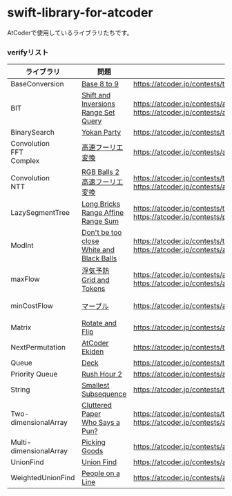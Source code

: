 # swift-library-for-atcoder

AtCoderで使用しているライブラリたちです。<br>

### verifyリスト

|ライブラリ|問題|提出|備考|
|--------|----|---|---|
|BaseConversion|[Base 8 to 9](https://atcoder.jp/contests/typical90/tasks/typical90_bo)|https://atcoder.jp/contests/typical90/submissions/23487489||
|BIT|[Shift and Inversions](https://atcoder.jp/contests/abc190/tasks/abc190_f)<br>[Range Set Query](https://atcoder.jp/contests/abc174/tasks/abc174_f)|https://atcoder.jp/contests/abc190/submissions/21521692<br><https://atcoder.jp/contests/abc174/submissions/23561952>||
|BinarySearch|[Yokan Party](https://atcoder.jp/contests/typical90/tasks/typical90_a)|https://atcoder.jp/contests/typical90/submissions/22096245||
|Convolution<br>FFT<br>Complex|[高速フーリエ変換](https://atcoder.jp/contests/atc001/tasks/fft_c)|<https://atcoder.jp/contests/atc001/submissions/23518743>|
|Convolution<br>NTT|[RGB Balls 2](https://atcoder.jp/contests/typical90/tasks/typical90_bm)<br>[高速フーリエ変換](https://atcoder.jp/contests/atc001/tasks/fft_c)|<https://atcoder.jp/contests/typical90/submissions/23517668><br><https://atcoder.jp/contests/atc001/submissions/23518788>|ModIntも使用|
|LazySegmentTree|[Long Bricks](https://atcoder.jp/contests/typical90/tasks/typical90_ac)<br>[Range Affine Range Sum](https://atcoder.jp/contests/practice2/tasks/practice2_k)|https://atcoder.jp/contests/typical90/submissions/23298671<br>https://atcoder.jp/contests/practice2/submissions/23519142||
|ModInt|[Don't be too close](https://atcoder.jp/contests/typical90/tasks/typical90_o)<br>[White and Black Balls](https://atcoder.jp/contests/abc205/tasks/abc205_e)|<https://atcoder.jp/contests/typical90/submissions/23517739><br><https://atcoder.jp/contests/abc205/submissions/23518526>||
|maxFlow|[浮気予防](https://atcoder.jp/contests/abc010/tasks/abc010_4)<br>[Grid and Tokens](https://atcoder.jp/contests/abc205/tasks/abc205_f)|<https://atcoder.jp/contests/abc010/submissions/23518471><br>https://atcoder.jp/contests/abc205/submissions/23461571|Flowの中|
|minCostFlow|[マーブル](https://atcoder.jp/contests/abc004/tasks/abc004_4)|https://atcoder.jp/contests/abc004/submissions/23208065|Flowの中|
|Matrix|[Rotate and Flip](https://atcoder.jp/contests/abc189/tasks/abc189_e)|https://atcoder.jp/contests/abc189/submissions/23519031||
|NextPermutation|[AtCoder Ekiden](https://atcoder.jp/contests/typical90/tasks/typical90_af)|https://atcoder.jp/contests/typical90/submissions/23178079||
|Queue|[Deck](https://atcoder.jp/contests/abc175/tasks/abc175_e)|https://atcoder.jp/contests/typical90/submissions/23302232||
|Priority Queue|[Rush Hour 2](https://atcoder.jp/contests/abc204/tasks/abc204_e)|https://atcoder.jp/contests/abc204/submissions/23240632||
|String|[Smallest Subsequence](https://atcoder.jp/contests/typical90/tasks/typical90_f)|https://atcoder.jp/contests/typical90/submissions/23338525||
|Two-dimensionalArray|[Cluttered Paper](https://atcoder.jp/contests/typical90/tasks/typical90_ab)<br>[Who Says a Pun?](https://atcoder.jp/contests/abc141/tasks/abc141_e)|<https://atcoder.jp/contests/typical90/submissions/23158817><br><https://atcoder.jp/contests/abc141/submissions/23562426>||
|Multi-dimensionalArray|[Picking Goods](https://atcoder.jp/contests/abc175/tasks/abc175_e)|https://atcoder.jp/contests/abc175/submissions/21249814||
|UnionFind|[Union Find](https://atcoder.jp/contests/atc001/tasks/unionfind_a)|https://atcoder.jp/contests/atc001/submissions/23519095||
|WeightedUnionFind|[People on a Line](https://atcoder.jp/contests/abc087/tasks/arc090_b)|https://atcoder.jp/contests/abc087/submissions/21023126||
